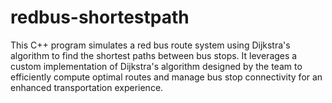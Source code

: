 # redbus-shortestpath
This C++ program simulates a red bus route system using Dijkstra's algorithm to find the shortest paths between bus stops. It leverages a custom implementation of Dijkstra's algorithm designed by the team to efficiently compute optimal routes and manage bus stop connectivity for an enhanced transportation experience.
